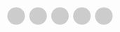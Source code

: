 
<html lang="ar" dir="rtl"><head>
    <meta charset="UTF-8">
    <meta name="viewport" content="width=device-width, initial-scale=1.0">
    <title>الايوب</title>
    <link href="https://fonts.googleapis.com/css2?family=Baloo+Bhaijaan+2:wght@400;700&amp;family=Tajawal:wght@400;700&amp;family=Rubik:wght@400;700&amp;family=Almarai:wght@400;700&amp;family=Noto+Naskh+Arabic:wght@400;700&amp;family=Vazirmatn:wght@400;700&amp;display=swap" rel="stylesheet">
    <link href="https://cdnjs.cloudflare.com/ajax/libs/font-awesome/5.15.3/css/all.min.css" rel="stylesheet">
    <link rel="preconnect" href="https://fonts.googleapis.com">
    <link rel="preconnect" href="https://fonts.gstatic.com" crossorigin="">
    <link href="https://fonts.googleapis.com/css2?family=Baloo+Bhaijaan+2:wght@400..800&amp;display=swap" rel="stylesheet">
    <style>
    body {
      font-family: 'Vazirmatn', cursive;
      margin: 0;
      padding: 20px;
      background-color: #ffffff;
      color: black;
      text-align: center;
      transition: background-color 0.4s, color 0.4s;
    }
    .prayer-container {
      cursor: pointer;
      background-color: #f9f9f9;
      margin-bottom: 20px;
      padding: 15px;
      border-radius: 37px;
      position: relative;
      transition: background-color 0.4s, color 0.1s;
    }
    .prayer-container:hover {
      background-color: #e0e0e0;
    }
    .theme-switcher {
      position: fixed;
      top: 20px;
      left: 22px;
      width: 80px; 
      height: 40px;
      background-color: #ff7373;
      border-radius: 20px;
      cursor: pointer;
      border: none;
      transition: background-color 0.4s ease;
      display: flex;
      align-items: center;
      justify-content: space-between;
      padding: 5px;
      z-index: 1000;
      color: white;
      font-size: 15px;
    }
    .theme-switcher:hover {
      background-color: #fe5e5e;
    }
    .theme-switcher:before,
    .theme-switcher:after {
      content: '';
      display: block;
    }
    .theme-switcher .icon { 
      font-size: 20px;
      color: #fff;
    }
    .dark-mode {
      background-color: #333;
      color: white;
    }
    .dark-mode .theme-switcher {
      background-color: #5eb1db;
    }
    .dark-mode .theme-switcher:hover {
      background-color: #4aa9d9;
    }
    .dark-mode .prayer-container {
      background-color: #444;
      color: #ddd;
    }
    .dark-mode .prayer-container:hover {
      background-color: #363636;
    }
    #prayers {
      margin-top: 70px;
    }
    .prayer-container p {
      font-size: 20px;
    }
    @keyframes slideUp {
      0% {
        transform: translateY(100%);
        opacity: 0;
      }
      10%, 90% {
        transform: translateY(-20px);
        opacity: 1;
      }
      100% {
        transform: translateY(100%);
        opacity: 0;
      }
    }
    #copy-message {
      position: fixed;
      bottom: 0;
      left: 50%;
      transform: translate(-50%, 0);
      background-color: #72a0f0;
      color: #fff;
      border-radius: 50px;
      padding: 5px;
      width: auto;
      min-width: 100px;
      text-align: center;
      z-index: 1001;
      font-size: 16px;
      display: none;
    }
    .dark-mode #copy-message {
      background-color: #ffffff;
      color: #444;
      border-radius: 50px;
      font-weight: 500;
    }
    .show-notification {
      display: block;
      animation: slideUp 2s ease forwards;
    }
    .font-size-controls {
      position: fixed;
      top: 20px;
      right: 20px;
      display: flex;
      z-index: 1002;
    }
    .font-size-changer,
    .font-changer {
      background-color: #cccccc;
      border: none;
      border-radius: 50%;
      width: 40px;
      height: 40px;
      cursor: pointer;
      margin-left: 10px;
      display: flex;
      justify-content: center;
      align-items: center;
    }
    .font-size-changer i,
    .font-changer i {
      font-size: 15px;
      color: #fff;
      transition: 0.4s;
    }
    .dark-mode .font-size-changer,
    .dark-mode .font-changer {
      transition: 0.4s;
      background-color: #ffffff;
    }
    .dark-mode .font-size-changer i,
    .dark-mode .font-changer i {
      font-size: 15px;
      color: #333;
    }
    @media (max-width: 768px) {
      .font-size-controls {
        display: flex;
      }
      #copy-message {
      position: fixed;
      bottom: 0;
      left: 36%;
      transform: translate(-50%, 0);
      background-color: #72a0f0;
      color: #fff;
      border-radius: 50px;
      padding: 5px;
      width: auto;
      min-width: 100px;
      text-align: center;
      z-index: 1001;
      font-size: 16px;
      display: none;
    }
    }
    #info-window {
      position: fixed;
      top: 50%;
      left: 50%;
      transform: translate(-50%, -50%);
      background-color: white;
      padding: 20px;
      border-radius: 28px;
      box-shadow: 0 4px 8px rgba(0, 0, 0, 0.1);
      z-index: 1050;
      width: 80%;
      max-width: 406px;
      display: flex;
      flex-direction: column;
      align-items: center;
    }
    #close-info {
      margin-top: 20px;
      padding: 10px 20px;
      border-radius: 23px;
      border: none;
      background-color: #ccc;
      cursor: pointer;
      font-family: 'Vazirmatn', cursive;
      transition: 0.4s;
      color: black;
    }
    #close-info:hover {
      margin-top: 20px;
      padding: 10px 20px;
      border-radius: 23px;
      border: none;
      background-color: rgb(213, 211, 211);
      cursor: pointer;
      font-family: 'Vazirmatn', cursive;
      transition: 0.4s;
    }
    #info-window a {
      color: black;
    }
    .dark-mode #info-window a {
      color: white;
    }
    .dark-mode #info-window {
      background-color: #333;
      color: white;
    }
    .dark-mode #close-info {
      background-color: #555;
      font-family: 'Vazirmatn', cursive;
      color: white;
      transition: 0.4s;
    }
    .dark-mode #close-info:hover {
      background-color: #4e4e4e;
      font-family: 'Vazirmatn', cursive;
      color: white;
      transition: 0.4s;
    }
    #overlay {
      position: fixed;
      top: 0;
      left: 0;
      width: 100%;
      height: 100%;
      background-color: rgba(0, 0, 0, 0.5);
      z-index: 1040;
    }
    a {
      text-decoration: none;
      color: while;
    }
    </style>
    </head>
    <body>
      <div class="font-size-controls">
        <button class="font-changer"><i class="fa fa-font" aria-hidden="true"></i>    </button> 
        <button id="increase-font" class="font-size-changer"><i class="fas fa-plus"></i></button>
        <button id="toggle-diacritics" class="font-size-changer"><i class="fas fa-strikethrough"></i></button>
        <button id="decrease-font" class="font-size-changer"><i class="fas fa-minus"></i></button>
    <button id="info-btn" class="font-size-changer"><i class="fas fa-info"></i></button>
      </div>
      <div id="info-window" style="display:none;">
        <div id="info-content">
    
            <p>هذا الموقع يسهل عليك قراءة الادعية والاذكار بفضل الميزات التي نوفرها من تكبير وتصغير الخط مع ميزة تغير نوع الكتابة</p>
    
    <p>هذا الموقع صدقة جارية لروح المرحوم </p>
    <p>الاستاذ<strong  style="color:#aa0">  ايوب عبد دبيس</strong></p>
            
            
            
          <p>للتواصل والاقتراحات <a href="mailto:IMRAN@ALAYOOB.COM" target="_blank">IMRAN@ALAYOOB.COM</a></p>
          <button id="close-info">إغلاق</button>
        </div>
      </div>
      <div id="overlay" style="display:none;"></div>
      <button class="theme-switcher" onclick="toggleTheme()">
        <i class="fas fa-sun" aria-hidden="true"></i> 
        <i class="fas fa-moon" aria-hidden="true"></i> 
      </button>
        <div id="prayers"><div class="prayer-container"><p data-original-text="رَبَّنَا آتِنَا فِي الدُّنْيَا حَسَنَةً، وَفِي الْآخِرَةِ حَسَنَةً، وَقِنَا عَذَابَ النَّارِ.">رَبَّنَا آتِنَا فِي الدُّنْيَا حَسَنَةً، وَفِي الْآخِرَةِ حَسَنَةً، وَقِنَا عَذَابَ النَّارِ.</p></div><div class="prayer-container"><p data-original-text="اللَّهُمَّ إِنَّكَ عَفُوٌّ كَرِيمٌ تُحِبُّ العّفْوَ فَاعْفُ عَنِّي.">اللَّهُمَّ إِنَّكَ عَفُوٌّ كَرِيمٌ تُحِبُّ العّفْوَ فَاعْفُ عَنِّي.</p></div><div class="prayer-container"><p data-original-text="اللَّهُمَّ خُذْ بِنَوَاصِينَا لِِلْبِرِّ وَالتَّقْوَى، وَلِمَا تُحِبُّ مِنَ العَمَلِ وَتَرْضَى.">اللَّهُمَّ خُذْ بِنَوَاصِينَا لِِلْبِرِّ وَالتَّقْوَى، وَلِمَا تُحِبُّ مِنَ العَمَلِ وَتَرْضَى.</p></div><div class="prayer-container"><p data-original-text="اللَّهُمَّ إِنِّي أَعُوذُ بِرِضَاكَ مِنْ سَخَطِكَ، وَبِمُعَافَاتِكَ مِنْ عُقُوبَتِكَ، وَأَعُوذُ بِكَ مِنْكَ، لَا أُحْصِي ثَنَاءً عَلَيْكَ، أَنْتَ كَمَا أَثْنَيْتَ عَلَى نَفْسِكَ. ">اللَّهُمَّ إِنِّي أَعُوذُ بِرِضَاكَ مِنْ سَخَطِكَ، وَبِمُعَافَاتِكَ مِنْ عُقُوبَتِكَ، وَأَعُوذُ بِكَ مِنْكَ، لَا أُحْصِي ثَنَاءً عَلَيْكَ، أَنْتَ كَمَا أَثْنَيْتَ عَلَى نَفْسِكَ. </p></div><div class="prayer-container"><p data-original-text="اللَّهُمَّ أَصْلِحْ لِي دِينِي الَّذِي هُوَ عِصْمَةُ أَمْرِي، وَأَصْلِحْ لِي دُنْيَايَ الَّتِي فِيهَا مَعَاشِي، وَأَصْلِحْ لِي آخِرَتِي الَّتِي فِيهَا مَعَادِي وَاجْعَلِ الْحَيَاةَ زِيَادَةً لِي فِي كُلِّ خَيْرٍ، وَاجْعَلِ الْمَوْتَ رَاحَةً لِي مِنْ كُلِّ شَرٍّ. ">اللَّهُمَّ أَصْلِحْ لِي دِينِي الَّذِي هُوَ عِصْمَةُ أَمْرِي، وَأَصْلِحْ لِي دُنْيَايَ الَّتِي فِيهَا مَعَاشِي، وَأَصْلِحْ لِي آخِرَتِي الَّتِي فِيهَا مَعَادِي وَاجْعَلِ الْحَيَاةَ زِيَادَةً لِي فِي كُلِّ خَيْرٍ، وَاجْعَلِ الْمَوْتَ رَاحَةً لِي مِنْ كُلِّ شَرٍّ. </p></div><div class="prayer-container"><p data-original-text="اللَّهُمَّ إِنِّي أَسْأَلُكَ الْهُدَى وَالتُّقَى وَالْعَفَافَ وَالْغِنَى. ">اللَّهُمَّ إِنِّي أَسْأَلُكَ الْهُدَى وَالتُّقَى وَالْعَفَافَ وَالْغِنَى. </p></div><div class="prayer-container"><p data-original-text="اللَّهُمَّ إِنِّي أَعُوذُ بِكَ مِنَ الْكَسَلِ وَالْهَرَمِ وَالْمَأْثَمِ وَالْمَغْرَمِ، وَمِنْ فِتْنَةِ الْقَبْرِ وَعَذَابِ الْقَبْرِ، وَمِنْ فِتْنَةِ النَّارِ وَعَذَابِ النَّارِ، وَمِنْ شَرِّ فِتْنَةِ الْغِنَى، وَأَعُوذُ بِكَ مِنْ فِتْنَةِ الْفَقْرِ، وَأَعُوذُ بِكَ مِنْ فِتْنَةِ الْمَسِيحِ الدَّجَّالِ، اللَّهُمَّ اغْسِلْ عَنِّي خَطَايَايَ بِمَاءِ الثَّلْجِ وَالْبَرَدِ، وَنَقِّ قَلْبِي مِنَ الْخَطَايَا كَمَا نَقَّيْتَ الثَّوْبَ الْأَبْيَضَ مِنَ الدَّنَسِ، وَبَاعِدْ بَيْنِي وَبَيْنَ خَطَايَايَ كَمَا بَاعَدْتَ بَيْنَ الْمَشْرِقِ وَالْمَغْرِبِ. ">اللَّهُمَّ إِنِّي أَعُوذُ بِكَ مِنَ الْكَسَلِ وَالْهَرَمِ وَالْمَأْثَمِ وَالْمَغْرَمِ، وَمِنْ فِتْنَةِ الْقَبْرِ وَعَذَابِ الْقَبْرِ، وَمِنْ فِتْنَةِ النَّارِ وَعَذَابِ النَّارِ، وَمِنْ شَرِّ فِتْنَةِ الْغِنَى، وَأَعُوذُ بِكَ مِنْ فِتْنَةِ الْفَقْرِ، وَأَعُوذُ بِكَ مِنْ فِتْنَةِ الْمَسِيحِ الدَّجَّالِ، اللَّهُمَّ اغْسِلْ عَنِّي خَطَايَايَ بِمَاءِ الثَّلْجِ وَالْبَرَدِ، وَنَقِّ قَلْبِي مِنَ الْخَطَايَا كَمَا نَقَّيْتَ الثَّوْبَ الْأَبْيَضَ مِنَ الدَّنَسِ، وَبَاعِدْ بَيْنِي وَبَيْنَ خَطَايَايَ كَمَا بَاعَدْتَ بَيْنَ الْمَشْرِقِ وَالْمَغْرِبِ. </p></div><div class="prayer-container"><p data-original-text="اللَّهُمَّ يَا سَمِيعَ الدَّعَوَاتِ، يَا مُقِيلَ العَثَرَاتِ، يَاقَاضِيَ الحَاجَاتِ، يَا كَاشِفَ الكَرُبَاتِ، يَا رَفِيعَ الدَّرَجَاتِ، وَيَا غَافِرَ الزَّلاَّتِ، اغْفِرْ لِلْمُسْلِمِينَ وَالمُسْلِمَاتِ، وَالمُؤْمِنِينَ وَالمُؤْمِنَاتِ، الأحْيَاءِ مِنْهُم وَالأمْوَاتِ، إِنَّكَ سَمِيعٌ قَرِيبٌ مُجِيبُ الدَّعَوَاتِ.">اللَّهُمَّ يَا سَمِيعَ الدَّعَوَاتِ، يَا مُقِيلَ العَثَرَاتِ، يَاقَاضِيَ الحَاجَاتِ، يَا كَاشِفَ الكَرُبَاتِ، يَا رَفِيعَ الدَّرَجَاتِ، وَيَا غَافِرَ الزَّلاَّتِ، اغْفِرْ لِلْمُسْلِمِينَ وَالمُسْلِمَاتِ، وَالمُؤْمِنِينَ وَالمُؤْمِنَاتِ، الأحْيَاءِ مِنْهُم وَالأمْوَاتِ، إِنَّكَ سَمِيعٌ قَرِيبٌ مُجِيبُ الدَّعَوَاتِ.</p></div><div class="prayer-container"><p data-original-text="اللَّهُمَّ أَغْنِنِي بِالعِلْمِ، وَزَيِّنِّي بِالحِلْمِ، وَأَكْرِمْنِي بِالتَّقْوَى، وَجَمِّلْنِي بِالعَافِيَةِ.">اللَّهُمَّ أَغْنِنِي بِالعِلْمِ، وَزَيِّنِّي بِالحِلْمِ، وَأَكْرِمْنِي بِالتَّقْوَى، وَجَمِّلْنِي بِالعَافِيَةِ.</p></div><div class="prayer-container"><p data-original-text="اللَّهُمَّ إِنِّي عَبْدُكَ ابْنُ عَبْدِكَ ابْنُ أَمَتِكَ، نَاصِيَتِي بِيَدِكَ، مَاضٍ فِيَّ حُكْمُكَ، عَدْلٌ فِيَّ قَضَاؤكَ، أَسْأَلُكَ بِكُلِّ اسْمٍ هُوَ لَكَ، سَمَّيتَ بِهِ نَفْسَكَ، أَوْ أَنْزَلْتَهُ فِي كِتَابِكَ، أَوْ عَلَّمْتَهُ أَحَداً مِنْ خَلْقِكَ، أَوْ اسْتَأْثَرْتَ بِهِ فِي عِلْمِ الغَيبِ عِنْدَكَ، أَنْ تَجْعَلَ القُرْآنَ رَبِيعَ قَلْبِي، وَنُورَ صَدْرِي، وَجَلاءَ حَزَنِي، وَذَهَابَ هَمِّي.">اللَّهُمَّ إِنِّي عَبْدُكَ ابْنُ عَبْدِكَ ابْنُ أَمَتِكَ، نَاصِيَتِي بِيَدِكَ، مَاضٍ فِيَّ حُكْمُكَ، عَدْلٌ فِيَّ قَضَاؤكَ، أَسْأَلُكَ بِكُلِّ اسْمٍ هُوَ لَكَ، سَمَّيتَ بِهِ نَفْسَكَ، أَوْ أَنْزَلْتَهُ فِي كِتَابِكَ، أَوْ عَلَّمْتَهُ أَحَداً مِنْ خَلْقِكَ، أَوْ اسْتَأْثَرْتَ بِهِ فِي عِلْمِ الغَيبِ عِنْدَكَ، أَنْ تَجْعَلَ القُرْآنَ رَبِيعَ قَلْبِي، وَنُورَ صَدْرِي، وَجَلاءَ حَزَنِي، وَذَهَابَ هَمِّي.</p></div><div class="prayer-container"><p data-original-text="اللَّهُمَّ رَبَّنَا أَتْمِمْ لَنَا نُورَنَا وَاغْفِرْ لَنَا إِنَّكَ عَلَى كُلّ شَيءٍ قَدِيرٌ.">اللَّهُمَّ رَبَّنَا أَتْمِمْ لَنَا نُورَنَا وَاغْفِرْ لَنَا إِنَّكَ عَلَى كُلّ شَيءٍ قَدِيرٌ.</p></div><div class="prayer-container"><p data-original-text="اللَّهُمَّ رَبَّ السَّمَوَاتِ وَرَبَّ الْأَرْضِ وَرَبَّ الْعَرْشِ الْعَظِيمِ، رَبَّنَا وَرَبَّ كُلِّ شَيْءٍ، فَالِقَ الْحَبِّ وَالنَّوَى وَمُنْزِلَ التَّوْرَاةِ وَالْإِنْجِيلِ وَالْفُرْقَانِ، أَعُوذُ بِكَ مِنْ شَرِّ كُلِّ شَيْءٍ أَنْتَ آخِذٌ بِنَاصِيَتهِِ، اللَّهُمَّ أَنْتَ الْأوََّلُ فَلَيْسَ قَبْلَكَ شَيْءٌ، وَأَنْتَ الْآخِرُ فَلَيْسَ بَعْدَكَ شَيْءٌ، وَأَنْتَ الظَّاهِرُ فَلَيْسَ فَوْقَكَ شَيْءٌ، وَأَنْتَ الْبَاطِنُ فَلَيْسَ دُونَكَ شَيْءٌ، اقْضِ عَنَّا الدَّيْنَ وَأَغْنِنَا مِنَ الْفَقْرِ. ">اللَّهُمَّ رَبَّ السَّمَوَاتِ وَرَبَّ الْأَرْضِ وَرَبَّ الْعَرْشِ الْعَظِيمِ، رَبَّنَا وَرَبَّ كُلِّ شَيْءٍ، فَالِقَ الْحَبِّ وَالنَّوَى وَمُنْزِلَ التَّوْرَاةِ وَالْإِنْجِيلِ وَالْفُرْقَانِ، أَعُوذُ بِكَ مِنْ شَرِّ كُلِّ شَيْءٍ أَنْتَ آخِذٌ بِنَاصِيَتهِِ، اللَّهُمَّ أَنْتَ الْأوََّلُ فَلَيْسَ قَبْلَكَ شَيْءٌ، وَأَنْتَ الْآخِرُ فَلَيْسَ بَعْدَكَ شَيْءٌ، وَأَنْتَ الظَّاهِرُ فَلَيْسَ فَوْقَكَ شَيْءٌ، وَأَنْتَ الْبَاطِنُ فَلَيْسَ دُونَكَ شَيْءٌ، اقْضِ عَنَّا الدَّيْنَ وَأَغْنِنَا مِنَ الْفَقْرِ. </p></div><div class="prayer-container"><p data-original-text="اللَّهُمَّ ثَبِّتْنِي وَاجْعَلْنِي هَادِياً مَهْدِيّاً.">اللَّهُمَّ ثَبِّتْنِي وَاجْعَلْنِي هَادِياً مَهْدِيّاً.</p></div><div class="prayer-container"><p data-original-text="اللَّهُمَّ إِنِّي ظَلَمْتُ نَفْسِي ظُلْمًا كَثِيرًا، وَلَا يَغْفِرُ الذُّنُوبَ إِلَّا أَنْتَ، فَاغْفِرْ لِي مَغْفِرَةً مِنْ عِنْدِكَ وَارْحَمْنِي إِنَّك أَنْتَ الْغَفُورُ الرَّحِيمُ. ">اللَّهُمَّ إِنِّي ظَلَمْتُ نَفْسِي ظُلْمًا كَثِيرًا، وَلَا يَغْفِرُ الذُّنُوبَ إِلَّا أَنْتَ، فَاغْفِرْ لِي مَغْفِرَةً مِنْ عِنْدِكَ وَارْحَمْنِي إِنَّك أَنْتَ الْغَفُورُ الرَّحِيمُ. </p></div><div class="prayer-container"><p data-original-text="اللَّهُمَّ اغْفِرْ لِي ذَنْبِي، وَوَسِّعْ لِي فِي دَارِي، وَبَارِكْ لِي فِي رِزْقِي.">اللَّهُمَّ اغْفِرْ لِي ذَنْبِي، وَوَسِّعْ لِي فِي دَارِي، وَبَارِكْ لِي فِي رِزْقِي.</p></div><div class="prayer-container"><p data-original-text="اللَّهُمَّ إِلَهِي حُجَّتِي حَاجَتِي، وَعُدَّتِي فَاقَتِي، فَارْحَمْنِي.">اللَّهُمَّ إِلَهِي حُجَّتِي حَاجَتِي، وَعُدَّتِي فَاقَتِي، فَارْحَمْنِي.</p></div><div class="prayer-container"><p data-original-text="اللَّهُمَّ أَلْهِمْنِي رُشْدِي، وَأَعِذْنِي مِنْ شَرِّ نَفْسِي.">اللَّهُمَّ أَلْهِمْنِي رُشْدِي، وَأَعِذْنِي مِنْ شَرِّ نَفْسِي.</p></div><div class="prayer-container"><p data-original-text="اللَّهُمَّ رَبَّنَا لا تُؤَاخِذْنَا إِنْ نَسِينَا أَوْ أَخْطَأْنَا، رَبَّنَا وَلا تَحْمِلْ عَلَينَا إِصْرَاً كَمَا حَمَلْتَهَ عَلَى الَّذِينَ مِنْ قَبْلِنَا، رَبَّنَا وَلا تُحَمِّلْنَا مَا لا طَاقَةَ لَنَا بِهِ، وَاعْفُ عَنَّا وّاغْفِرْ لَنَا وَارْحَمْنَا أَنْتَ مَوْلانَا فَانْصُرْنَا عَلَى القَوْمِ الكَافِرِينَ.">اللَّهُمَّ رَبَّنَا لا تُؤَاخِذْنَا إِنْ نَسِينَا أَوْ أَخْطَأْنَا، رَبَّنَا وَلا تَحْمِلْ عَلَينَا إِصْرَاً كَمَا حَمَلْتَهَ عَلَى الَّذِينَ مِنْ قَبْلِنَا، رَبَّنَا وَلا تُحَمِّلْنَا مَا لا طَاقَةَ لَنَا بِهِ، وَاعْفُ عَنَّا وّاغْفِرْ لَنَا وَارْحَمْنَا أَنْتَ مَوْلانَا فَانْصُرْنَا عَلَى القَوْمِ الكَافِرِينَ.</p></div><div class="prayer-container"><p data-original-text="اللَّهُمَّ انْفَعْنِي بِمَا عَلَّمْتَنِي، وَعَلِّمْنِي مَا يَنْفَعُنِي، وَزِدْنِي عِلْماً.">اللَّهُمَّ انْفَعْنِي بِمَا عَلَّمْتَنِي، وَعَلِّمْنِي مَا يَنْفَعُنِي، وَزِدْنِي عِلْماً.</p></div><div class="prayer-container"><p data-original-text="اللَّهُمَّ مُصَرِّفَ القُلُوبِ صَرِّفْ قُلُوبَنَا عَلَى طَاعَتِكَ.">اللَّهُمَّ مُصَرِّفَ القُلُوبِ صَرِّفْ قُلُوبَنَا عَلَى طَاعَتِكَ.</p></div><div class="prayer-container"><p data-original-text="رَبِّ اغْفِرْ لِي خَطِيئَتِي وَجَهْلِي وَإِسْرَافِي فِي أَمْرِي كُلِّهِ وَمَا أَنْتَ أَعْلَمُ بِهِ مِنِّي، اللَّهُمَّ اغْفِرْ لِي خَطَايَايَ وَعَمْدِي وَجَهْلِي وَهَزْلِي، وَكُلُّ ذَلِكَ عِنْدِي، اللَّهُمَّ اغْفِرْ لِي مَا قَدَّمْتُ وَمَا أَخَّرْتُ وَمَا أَسْرَرْتُ وَمَا أَعْلَنْتُ أَنْتَ الْمُقَدِّمُ وَأَنْتَ الْمُؤَخِّرُ وَأَنْتَ عَلَى كُلِّ شَيْءٍ قَدِيرٌ. ">رَبِّ اغْفِرْ لِي خَطِيئَتِي وَجَهْلِي وَإِسْرَافِي فِي أَمْرِي كُلِّهِ وَمَا أَنْتَ أَعْلَمُ بِهِ مِنِّي، اللَّهُمَّ اغْفِرْ لِي خَطَايَايَ وَعَمْدِي وَجَهْلِي وَهَزْلِي، وَكُلُّ ذَلِكَ عِنْدِي، اللَّهُمَّ اغْفِرْ لِي مَا قَدَّمْتُ وَمَا أَخَّرْتُ وَمَا أَسْرَرْتُ وَمَا أَعْلَنْتُ أَنْتَ الْمُقَدِّمُ وَأَنْتَ الْمُؤَخِّرُ وَأَنْتَ عَلَى كُلِّ شَيْءٍ قَدِيرٌ. </p></div><div class="prayer-container"><p data-original-text="اللَّهُمَّ أَقِلْ عَثَرَاتِنَا، وَاغْفِرْ زَلاَّتِنَا، وَكَفِّرْ عَنَّا سَيِّئَاتِنَا، وَتَوَفَّنَا مَعَ الأَبْرَارِ.">اللَّهُمَّ أَقِلْ عَثَرَاتِنَا، وَاغْفِرْ زَلاَّتِنَا، وَكَفِّرْ عَنَّا سَيِّئَاتِنَا، وَتَوَفَّنَا مَعَ الأَبْرَارِ.</p></div><div class="prayer-container"><p data-original-text="اللَّهُمَّ إِنَّ ذُنُوبِي عِظَامٌ وَهِي صِغَارٌ فِي جَنْبِ عَفْوِكَ يَا كَرِيمُ، فَاغْفِرْهَا لِي.">اللَّهُمَّ إِنَّ ذُنُوبِي عِظَامٌ وَهِي صِغَارٌ فِي جَنْبِ عَفْوِكَ يَا كَرِيمُ، فَاغْفِرْهَا لِي.</p></div><div class="prayer-container"><p data-original-text="اللَّهُمَّ يَا بَارِئَ البَرِيَّاتِ، وَغَافِرَ الخَـطِيَّاتِ، وَعَالِمَ الخَفِيَّاتِ، المُطَّلِعُ عَلَى الضَّمَائِرِ وَالنِّيَّاتِ، يَا مَنْ أَحَاطَ بِكُلِّ شَيءٍ عِلْماً، وَوَسِعَ كُلّ شَيْءٍ رَحْمَةً، وَقَهَرَ كُلّ مَخْلُوقٍ عِزَّةً وَحُكْماً، اغْفِرْ لِي ذُنُوبِي، وَاسْتُرْ عُيُوبِيَ، وَتَجَاوَزْ عَنْ سَيِّئَاتِيَ إِنَّكَ أَنْتَ الْغَفُورُ الرَّحِيمُ.">اللَّهُمَّ يَا بَارِئَ البَرِيَّاتِ، وَغَافِرَ الخَـطِيَّاتِ، وَعَالِمَ الخَفِيَّاتِ، المُطَّلِعُ عَلَى الضَّمَائِرِ وَالنِّيَّاتِ، يَا مَنْ أَحَاطَ بِكُلِّ شَيءٍ عِلْماً، وَوَسِعَ كُلّ شَيْءٍ رَحْمَةً، وَقَهَرَ كُلّ مَخْلُوقٍ عِزَّةً وَحُكْماً، اغْفِرْ لِي ذُنُوبِي، وَاسْتُرْ عُيُوبِيَ، وَتَجَاوَزْ عَنْ سَيِّئَاتِيَ إِنَّكَ أَنْتَ الْغَفُورُ الرَّحِيمُ.</p></div><div class="prayer-container"><p data-original-text="اللَّهُمَّ عَالِمَ الْغَيْبِ وَالشَّهَادَةِ، فَاطِرَ السَّمَوَاتِ وَالْأَرْضِ، رَبَّ كُلِّ شَيْءٍ وَمَلِيكَهُ، أَشْهَدُ أَنْ لَا إِلَهَ إِلَّا أَنْتَ، أَعُوذُ بِكَ مِنْ شَرِّ نَفْسِي وَشَرِّ الشَّيْطَانِ وَشِرْكِهِ. ">اللَّهُمَّ عَالِمَ الْغَيْبِ وَالشَّهَادَةِ، فَاطِرَ السَّمَوَاتِ وَالْأَرْضِ، رَبَّ كُلِّ شَيْءٍ وَمَلِيكَهُ، أَشْهَدُ أَنْ لَا إِلَهَ إِلَّا أَنْتَ، أَعُوذُ بِكَ مِنْ شَرِّ نَفْسِي وَشَرِّ الشَّيْطَانِ وَشِرْكِهِ. </p></div><div class="prayer-container"><p data-original-text="اللَّهُمَّ إِلَهِي كَيْفَ أمْتَنِعُ بِالذَّنْبِ مِنَ الدُّعَاءِ، وَلا أَرَاكَ تَمْنَعُ مَعَ الذَّنْبِ مِنَ العَطَاءِ، فَإِنْ غَفَرْتَ فَخَيرُ رَاحِمٍ أَنْتَ، وَإِنْ عَذَّبْتَ فَغَيْرُ ظَالِمٍ أَنْتَ.">اللَّهُمَّ إِلَهِي كَيْفَ أمْتَنِعُ بِالذَّنْبِ مِنَ الدُّعَاءِ، وَلا أَرَاكَ تَمْنَعُ مَعَ الذَّنْبِ مِنَ العَطَاءِ، فَإِنْ غَفَرْتَ فَخَيرُ رَاحِمٍ أَنْتَ، وَإِنْ عَذَّبْتَ فَغَيْرُ ظَالِمٍ أَنْتَ.</p></div><div class="prayer-container"><p data-original-text="اللَّهُمَّ إِنِّي أَسْأَلُكَ مِنَ الْخَيْرِ كُلِّهِ عَاجِلِهِ وَآجِلِهِ مَا عَلِمْتُ مِنْهُ وَمَا لَمْ أَعْلَم،ْ وَأَعُوذُ بِكَ مِنَ الشَّرِّ كُلِّهِ عَاجِلِهِ وَآجِلِهِ مَا عَلِمْتُ مِنْهُ وَمَا لَمْ أَعْلَمْ، اللَّهُمَّ إِنِّي أَسْأَلُكَ مِنْ خَيْرِ مَا سَأَلَكَ عَبْدُكَ وَنَبِيُّكَ، وَأَعُوذُ بِكَ مِنْ شَرِّ مَا عَاذَ بِهِ عَبْدُكَ وَنَبِيُّكَ، اللَّهُمَّ إِنِّي أَسْأَلُكَ الْجَنَّةَ وَمَا قَرَّبَ إِلَيْهَا مِنْ قَوْلٍ أَوْ عَمَلٍ، وَأَعُوذُ بِكَ مِنَ النَّارِ وَمَا قَرَّبَ إِلَيْهَا مِ
